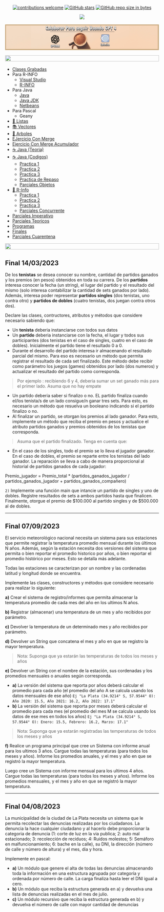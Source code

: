 <div align="center">

[![contributions welcome](https://img.shields.io/badge/contributions-welcome-brightgreen.svg?style=flat)](https://github.com/Nomadiix/Taller-de-Programacion)
[![GitHub stars](https://img.shields.io/github/stars/Nomadiix/Taller-de-Programacion)](https://github.com/FabianMartinez1234567/Taller-de-Programacion/stargazers/)
[![GitHub repo size in bytes](https://img.shields.io/github/repo-size/Nomadiix/Taller-de-Programacion)](https://github.com/Nomadiix/Taller-de-Programacion)

<img src="https://readme-typing-svg.demolab.com?font=Fira+Code&size=30&duration=1200&pause=1000&color=F7F123&center=true&width=475&lines=👾 Taller de Programación"/>

 </div>

<a title="" href="https://cafecito.app/ei-materias"><img src="/Documentos/Cafecito.png" alt="" /></a>




<img src= 'https://i.gifer.com/origin/8c/8cd3f1898255c045143e1da97fbabf10_w200.gif' height="20" width="100%"> 

- [Clases Grabadas](https://drive.google.com/drive/folders/1FPR0cU_LpLG3NTRA6Q9EmkIbzBSK64Ao)
- Para R-INFO
  - [Visual Studio](https://code.visualstudio.com/download)
  - [R-INFO](/r-Info-2.9.jar)
- Para Java
  - [Java](https://www.java.com/es/)
  - [Java JDK](https://www.oracle.com/java/technologies/downloads/#jdk17-windows)
  - [Netbeans](https://netbeans.apache.org/)
- Para Pascal
  - Geany
- [🧾 Listas ](/Documentos/Listas.md)
- [📚 Vectores ](/Documentos/Vectores.md)
- [🌳 Arboles ](/Documentos/Arboles.md)
- [EJercicio Con Merge](/Pascal/Practica/Semana_3/11.pas)
- [Ejercicio Con Merge Acumulador](/Pascal/Practica/Semana_3/12.pas)
- [☕ Java (Teoria) ](/Documentos/Java.md)
- [☕ Java (Codigos)](/Documentos/Java2.md)
  - [Practica 1 ](/Documentos/Java_Practica1.md)
  - [Practica 2 ](/Documentos/Java_Practica2.md)
  - [Practica 3 ](/Documentos/Java_Practica3.md)
  - [Practica de Repaso ](/Documentos/Java_Practica4.md)
  - [Parciales Objetos](/Documentos/ParcialesObjetos.md)
- [🤖 R-Info ](/Documentos/RInfo.md)
  - [Practica 1 ](/Documentos/Rinfo_Practica1.md)
  - [Practica 2 ](/Documentos/Rinfo_Practica2.md)
  - [Practica 3 ](/Documentos/Rinfo_Practica3.md)
  - [Parciales Concurrente](/Documentos/ParcialesConcurrente.md)
- [Parciales Imperativo](/Documentos/ParcialesImperativo.md)
- [Parciales Teoricos](/Documentos/Teoria.md)
- [Programas](/Documentos/programas.md)
- [Finales](/Documentos/Finales.md)
- [Parciales Cuarentena](/Documentos/Parciales.md)

<img src= 'https://i.gifer.com/origin/8c/8cd3f1898255c045143e1da97fbabf10_w200.gif' height="20" width="100%">


## Final 14/03/2023

De los **tenistas** se desea conocer su nombre, cantidad de partidos ganados y los premios (en pesos) obtenidos en toda su carrera. De los **partidos** interesa conocer la fecha (un string), el lugar del partido y el resultado del mismo (solo interesa contabilizar la cantidad de sets ganados por lado). Además, interesa poder representar **partidos singles** (dos tenistas, uno contra otro) y **partidos de dobles** (cuatro tenistas, dos juegan contra otros dos).

Declare las clases, contructores, atributos y métodos que considere necesario sabiendo que:
- Un **tenista** deberia instanciarse con todos sus datos
- Un **partido** deberia instanciarse con la fecha, el lugar y todos sus participantes (dos tenistas en el caso de singles, cuatro en el caso de dobles). Inicialmente el partido tiene el resultado 0 a 0.
- Durante el desarrollo del partido interesa ir almacenando el resultado parcial del mismo. Para eso es necesario un método que permita registrar el resultado de cada set finalizado. Este método debe recibir como parámetro los juegos (games) obtenidos por lado (dos numeros) y actualizar el resultado del partido como corresponda. 
> Por ejemplo : recibiendo 6 y 4, deberia sumar un set ganado más para el primer lado. Asuma que no hay empate
- Un partido deberia saber si finalizo o no. EL partido finaliza cuando el/los tenista/s de un lado consigue/n ganar tres sets. Para esto, es necesario un método que resuelva un booleano indicando si el partido finalizo o no.
- Al finalizar un partido, se otorgan los premios al lado ganador. Para esto, implemente un método que reciba el premio en pesos y actualice el atributo partidos ganados y premios obtenidos de los tenistas que corresponda. 
> Asuma que el partido finalizado. Tenga en cuenta que:
- En el caso de los singles, todo el premio se lo lleva el jugador ganador. En el caso de dobles, el premio se reparte entre los tenistas del lado ganador. La reparación se lleva a cabo de manera proporcional al historial de partidos ganados de cada jugador:

Premio_jugador = Premio_total * (partidos_ganados_jugador / partidos_ganados_jugador + partidos_ganados_compañero)


`2)` Implemente una función main que intancie un partido de singles y uno de dobles. Registre resultados de sets a ambos partidos hasta que finalicen. Finalmente, otorgue el premio de $100.000 al partido singles y de $500.000 al de dobles.

---

## Final 07/09/2023

El servicio meteorológico nacional necesita un sistema para sus estaciones que permite registrar la temperatura promedio mensual durante los últimos N años. Además, según la estación necesita dos versiones del sistema que permita o bien reportar el promedio historico por años, o bien reportar el promedio histórico por meses. Esto se detalla más adelante.

Todas las estaciones se caracterizan por un nombre y las cordenadas latitud y longitud donde se encuentra.

Implemente las clases, constructores y métodos que considere necesario para realizar lo siguiente:

**a)** Crear el sistema de registro/informes que permita almacenar la temperatura promedio de cada mes del año en los ultimos N años.

**b)** Registrar (almacenar) una temperatura de un mes y año recibidos por parámetro.

**c)** Devolver la temperatura de un determinado mes y año recibidos por parámetro.

**d)** Devolver un String que concatena el mes y año en que se registro la mayor temperatura. 
> Nota: Suponga que ya estarán las temperaturas de todos los meses y años

**e)** Devolver un String con el nombre de la estación, sus cordenadas y los promedios mensuales o anuales según corresponda.
  - **a)** La versión del sistema que reporta por años deberá calcular el promedio para cada año (el promedio del año A se calcula usando los datos mensuales de ese año) `Ej "La Plata (34.9214° S, 57.9544° O): Año 2020: 15.5, Año 2021: 16.2, Año 2022: 17.1"`
  - **b)** La versión del sistema que reporta por meses deberá calcular el promedio para cada mes (el promedio del mes M se calcula usando los datos de ese mes en todos los años)
  `Ej "La Plata (34.9214° S, 57.9544° O): Enero: 15.5, Febrero: 16.2, Marzo: 17.1"`

> Nota: Suponga que ya estarán registradas las temperaturas de todos los meses y años

**f)** Realice un programa principal que cree un Sistema con informe anual para los ultimos 3 años. Cargue todas las temperaturas (para todos los meses y años). Informe los promedios anuales, y el mes y año en que se registró la mayor temperatura.

Luego cree un Sistema con informe mensual para los ultimos 4 años. Cargue todas las temperaturas (para todos los meses y años). Informe los promedios mensuales, y el mes y año en que se registró la mayor temperatura.

---

## Final 04/08/2023

La municipalidad de la ciudad de La Plata necesita un sistema que le permita recolectar las denuncias realizadas por los ciudadanos. La denuncia la hace cualquier ciudadano y al hacerlo debe proporcionar la categoria de denuncia (1: corte de luz en la via publica; 2: auto mal estacionado; 3: recolección de reciduos; 4: Ruidos molestos; 5: Semáforo en malfuncionamiento; 6: bache en la calle), su DNI, la dirección  (número de calle y número de altura) y el mes, dia y hora.

Implemente en pascal:
- **a)** Un módulo que genere el alta de todas las denuncias almacenando toda la información en una estructura agrupada por categoría y ordenada por número de calle. La carga finaliza hasta leer el DNI igual a cero.
- **b)** Un módulo que reciba la estructura generada en a) y devuelva una lista de denuncias realizadas en el mes de julio.
- **c)** Un módulo recursivo que reciba la estructura generada en b) y devuelva el número de calle con mayor cantidad de denuncias
